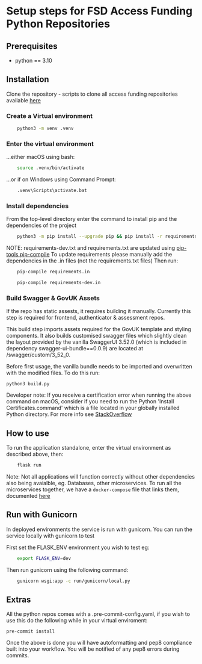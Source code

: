 # Setup steps for FSD Access Funding Python Repositories

## Prerequisites
- python == 3.10

## Installation

Clone the repository - scripts to clone all access funding repositories available [here](https://dluhcdigital.atlassian.net/wiki/spaces/FS/pages/79205102/Running+Access+Funding+Locally#Cloning-the-Repos)

### Create a Virtual environment

```bash
    python3 -m venv .venv
```

### Enter the virtual environment

...either macOS using bash:

```bash
    source .venv/bin/activate
```

...or if on Windows using Command Prompt:

```bash
    .venv\Scripts\activate.bat
```

### Install dependencies
From the top-level directory enter the command to install pip and the dependencies of the project

```bash
    python3 -m pip install --upgrade pip && pip install -r requirements-dev.txt
```
NOTE: requirements-dev.txt and requirements.txt are updated using [pip-tools pip-compile](https://github.com/jazzband/pip-tools)
To update requirements please manually add the dependencies in the .in files (not the requirements.txt files)
Then run:

```bash
    pip-compile requirements.in

    pip-compile requirements-dev.in
```

### Build Swagger & GovUK Assets

If the repo has static assests, it requires building it manually. Currently this step is required for frontend, authenticator & assessment repos.

This build step imports assets required for the GovUK template and styling components.
It also builds customised swagger files which slightly clean the layout provided by the vanilla SwaggerUI 3.52.0 (which is included in dependency swagger-ui-bundle==0.0.9) are located at /swagger/custom/3_52_0.

Before first usage, the vanilla bundle needs to be imported and overwritten with the modified files. To do this run:

    python3 build.py

Developer note: If you receive a certification error when running the above command on macOS,
consider if you need to run the Python
'Install Certificates.command' which is a file located in your globally installed Python directory. For more info see [StackOverflow](https://stackoverflow.com/questions/52805115/certificate-verify-failed-unable-to-get-local-issuer-certificate)

## How to use
To run the application standalone, enter the virtual environment as described above, then:

```bash
    flask run
```

Note: Not all applications will function correctly without other dependencies also being avaialble, eg. Databases, other microservices. To run all the microservices together, we have a `docker-compose` file that links them, documented [here](https://dluhcdigital.atlassian.net/wiki/spaces/FS/pages/79205102/Running+Access+Funding+Locally#Running-FSD-E2E-locally)

## Run with Gunicorn

In deployed environments the service is run with gunicorn. You can run the service locally with gunicorn to test

First set the FLASK_ENV environment you wish to test eg:

```bash
    export FLASK_ENV=dev
```
Then run gunicorn using the following command:

```bash
    gunicorn wsgi:app -c run/gunicorn/local.py
```

## Extras

All the python repos comes with a .pre-commit-config.yaml, if you wish to use this do
the following while in your virtual enviroment:

    pre-commit install

Once the above is done you will have autoformatting and pep8 compliance built
into your workflow. You will be notified of any pep8 errors during commits.